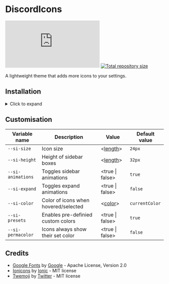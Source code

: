 
[.theme.css]:  https://github.com/gold-me/DiscordIcons/raw/master/DiscordIcons.theme.css

[css-length]:       https://developer.mozilla.org/en-US/docs/Web/CSS/length
[css-color]:       https://developer.mozilla.org/en-US/docs/Web/CSS/color

[shield-vc-dl]:     https://img.shields.io/github/downloads/gold-me/DiscordIcons/DiscordIcons.theme.css?color=orange&label=Downloads&style=flat-square
[shield-repo-size]: https://img.shields.io/github/repo-size/gold-me/DiscordIcons?label=Repository&style=flat-square%20%22Total%20size%22 "Total size"

[github]:  https://github.com/gold-me/DiscordIcons/raw/master/DiscordIcons
[Vencord]:  https://github.com/Vendicated/Vencord

[release-vc-gh]:    https://github.com/gold-me/DiscordIcons/releases/latest/download/DiscordIcons.theme.css "Get latest release"
# DiscordIcons
[![Vencord GitHub downloads][shield-vc-dl]][release-vc-gh]
[![Total repository size][shield-repo-size]][github]

A lightweight theme that adds more icons to your settings.

## Installation
<details><summary>Click to expand</summary>

⚠️ This theme is designed for use with [Vencord][Vencord]; other client mods are not supported.

Enable the `ThemeAttributes` plugin in `Settings` > `Vencord` > `Plugins`.
### Local
1. Download `DiscordIcons.theme.css`:
    - [GitHub][release-vc-gh]
2. Place the file in the themes folder:
    - `Settings` > `Vencord` > `Themes` > `Local Themes` > `Open Themes Folder`
3. Click `Load missing Themes` and toggle on the theme card.
### Online
1. Paste the link in `Settings` > `Vencord` > `Themes` > `Online Themes`:
    - `https://gold-me.github.io/DiscordIcons/main.css`
</details>

## Customisation

| Variable name     | Description               | Value                | Default value |
| ----------------- | ------------------------- | ------------------------- | ------------- |
| `--si-size`     | Icon size                 | \<[length][css-length]\> | `24px`        |
| `--si-height`   | Height of sidebar boxes   | \<[length][css-length]\> | `32px`        |
| `--si-animations`   | Toggles sidebar animations | \<true \| false\> | `true`        |
| `--si-expand`   | Toggles expand animations | \<true \| false\> | `false`        |
| `--si-color`   | Color of icons when hovered/selected | \<[color][css-color]\> | `currentColor`        |
| `--si-presets`   | Enables pre-definied custom colors | \<true \| false\> | `true`        |
| `--si-permacolor`   | Icons always show their set color | \<true \| false\> | `false`        |


## Credits
[GoogleFonts]:               https://github.com/google/fonts
[GoogleFonts-author]:        https://github.com/google

[ionicons]:         https://github.com/ionic-team/ionicons
[ionicons-author]:  https://github.com/ionic-team

[twemoji]: https://github.com/twitter/twemoji
[twemoji-author]: https://github.com/twitter

- [Google Fonts][GoogleFonts] by [Google][GoogleFonts-author] - Apache License, Version 2.0
- [Ionicons][ionicons] by [Ionic][ionicons-author] - MIT license
- [Twemoji][twemoji] by [Twitter][twemoji-author] - MIT license
